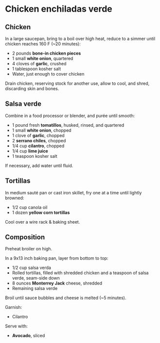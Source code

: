 Chicken enchiladas verde
========================

Chicken
-------

In a large saucepan, bring to a boil over high heat, reduce to a simmer until chicken reaches 160 F (~20 minutes):

- 2 pounds **bone-in chicken pieces**
- 1 small **white onion**, quartered
- 4 cloves of **garlic**, crushed
- 1 tablespoon kosher salt
- Water, just enough to cover chicken

Drain chicken, reserving stock for another use, allow to cool, and shred, discarding skin and bones.

Salsa verde
-----------

Combine in a food processor or blender, and purée until smooth:

- 1 pound fresh **tomatillos**, husked, rinsed, and quartered
- 1 small **white onion**, chopped
- 1 clove of **garlic**, chopped
- 2 **serrano chiles**, chopped
- 1/4 cup **cilantro**, chopped
- 1/4 cup **lime juice**
- 1 teaspoon kosher salt

If necessary, add water until fluid.

Tortillas
---------

In medium sauté pan or cast iron skillet, fry one at a time until lightly browned:

- 1/2 cup canola oil
- 1 dozen **yellow corn tortillas**

Cool over a wire rack & baking sheet.

Composition
-----------

Preheat broiler on high.

In a 9x13 inch baking pan, layer from bottom to top:

- 1/2 cup salsa verda
- Rolled tortillas, filled with shredded chicken and a teaspoon of salsa verde, seam-side down
- 8 ounces **Monterrey Jack** cheese, shredded
- Remaining salsa verde

Broil until sauce bubbles and cheese is melted (~5 minutes).

Garnish:

- Cilantro

Serve with:

- **Avocado**, sliced
